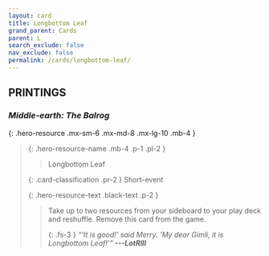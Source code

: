 ```yaml
---
layout: card
title: Longbottom Leaf
grand_parent: Cards
parent: L
search_exclude: false
nav_exclude: false
permalink: /cards/longbottom-leaf/
---
```


## PRINTINGS


### _Middle-earth: The Balrog_

{: .hero-resource .mx-sm-6 .mx-md-8 .mx-lg-10 .mb-4 }
> {: .hero-resource-name .mb-4 .p-1 .pl-2 }
> > <div class="card-mp"></div>
> > <div class="card-name">Longbottom Leaf</div>
>
> {: .card-classification .pr-2 }
> Short-event
>
> {: .hero-resource-text .black-text .p-2 }
> > Take up to two resources from your sideboard to your play deck and reshuffle. Remove this card from the game. 
> > 
> > {: .fs-3 } 
> > _“‘It is good!' said Merry. 'My dear Gimli, it is Longbottom Leaf!’”_ ***---&#65279;LotRIII*** 
> 
